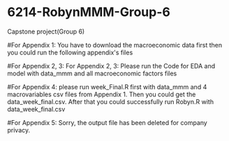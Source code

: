 # 6214-RobynMMM-Group-6
Capstone project(Group 6)

#For Appendix 1: You have to download the macroeconomic data first then you could run the following appendix's files

#For Appendix 2, 3: For Appendix 2, 3: Please run the Code for EDA and model with data_mmm and all macroeconomic factors files

#For Appendix 4: please run week_Final.R first with data_mmm and 4 macrovariables csv files from Appendix 1. Then you could get the data_week_final.csv. After that you could successfully run Robyn.R with data_week_final.csv

#For Appendix 5: Sorry, the output file has been deleted for company privacy.

